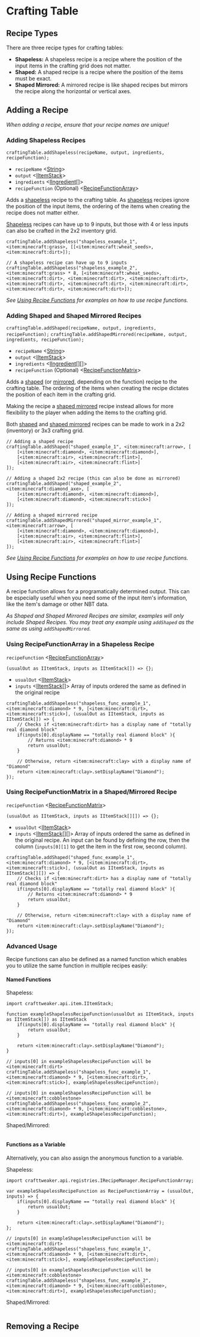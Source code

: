 # Crafting Table

## Recipe Types

There are three recipe types for crafting tables:

- **Shapeless:** A shapeless recipe is a recipe where the position of the input items in the crafting grid does not matter.
- **Shaped:** A shaped recipe is a recipe where the position of the items must be exact.
- **Shaped Mirrored:** A mirrored recipe is like shaped recipes but mirrors the recipe along the horizontal or vertical axes.

## Adding a Recipe

_When adding a recipe, ensure that your recipe names are unique!_

### Adding Shapeless Recipes

`craftingTable.addShapeless(recipeName, output, ingredients, recipeFunction);`

- `recipeName` <[String]()>
- `output` <[IItemStack]()>
- `ingredients` <[IIngredient]()[]>
- `recipeFunction` (Optional) <[RecipeFunctionArray]()>

Adds a [shapeless](#recipe-types) recipe to the crafting table. As [shapeless](#recipe-types) recipes ignore the position of the input items, the ordering of the items when creating the recipe does not matter either.

[Shapeless](#recipe-types) recipes can have up to 9 inputs, but those with 4 or less inputs can also be crafted in the 2x2 inventory grid.

```zenscript
craftingTable.addShapeless("shapeless_example_1", <item:minecraft:grass>, [[<item:minecraft:wheat_seeds>, <item:minecraft:dirt>]);

// A shapeless recipe can have up to 9 inputs
craftingTable.addShapeless("shapeless_example_2", <item:minecraft:grass> * 8, [<item:minecraft:wheat_seeds>, <item:minecraft:dirt>, <item:minecraft:dirt>, <item:minecraft:dirt>, <item:minecraft:dirt>, <item:minecraft:dirt>, <item:minecraft:dirt>, <item:minecraft:dirt>, <item:minecraft:dirt>]);
```

_See [Using Recipe Functions](#using-recipe-functions) for examples on how to use recipe functions._

### Adding Shaped and Shaped Mirrored Recipes

`craftingTable.addShaped(recipeName, output, ingredients, recipeFunction);`
`craftingTable.addShapedMirrored(recipeName, output, ingredients, recipeFunction);`

- `recipeName` <[String]()>
- `output` <[IItemStack]()>
- `ingredients` <[IIngredient]()[][]>
- `recipeFunction` (Optional) <[RecipeFunctionMatrix]()>

Adds a [shaped](#recipe-types) (or [mirrored](#recipe-types), depending on the function) recipe to the crafting table. The ordering of the items when creating the recipe dictates the position of each item in the crafting grid.

Making the recipe a [shaped mirrored](#recipe-types) recipe instead allows for more flexibility to the player when adding the items to the crafting grid.

Both [shaped](#recipe-types) and [shaped mirrored](#recipe-types) recipes can be made to work in a 2x2 (inventory) or 3x3 crafting grid.

```zenscript
// Adding a shaped recipe
craftingTable.addShaped("shaped_example_1", <item:minecraft:arrow>, [
    [<item:minecraft:diamond>, <item:minecraft:diamond>],
    [<item:minecraft:air>, <item:minecraft:flint>],
    [<item:minecraft:air>, <item:minecraft:flint>]
]);

// Adding a shaped 2x2 recipe (this can also be done as mirrored)
craftingTable.addShaped("shaped_example_2", <item:minecraft:diamond_axe>, [
    [<item:minecraft:diamond>, <item:minecraft:diamond>],
    [<item:minecraft:diamond>, <item:minecraft:stick>]
]);

// Adding a shaped mirrored recipe
craftingTable.addShapedMirrored("shaped_mirror_example_1", <item:minecraft:arrow>, [
    [<item:minecraft:diamond>, <item:minecraft:diamond>],
    [<item:minecraft:air>, <item:minecraft:flint>],
    [<item:minecraft:air>, <item:minecraft:flint>]
]);
```

_See [Using Recipe Functions](#using-recipe-functions) for examples on how to use recipe functions._

## Using Recipe Functions

A recipe function allows for a programatically determined output. This can be especially useful when you need some of the input item's information, like the item's damage or other NBT data.

_As Shaped and Shaped Mirrored Recipes are similar, examples will only include Shaped Recipes. You may treat any example using `addShaped` as the same as using `addShapedMirrored`._

### Using RecipeFunctionArray in a Shapeless Recipe

`recipeFunction` <[RecipeFunctionArray]()>

`(usualOut as IItemStack, inputs as IItemStack[]) => {};`

- `usualOut` <[IItemStack]()>
- `inputs` <[IItemStack]()[]> Array of inputs ordered the same as defined in the original recipe

```zenscript
craftingTable.addShapeless("shapeless_func_example_1", <item:minecraft:diamond> * 9, [<item:minecraft:dirt>, <item:minecraft:stick>], (usualOut as IItemStack, inputs as IItemStack[]) => {
    // Checks if <item:minecraft:dirt> has a display name of "totally real diamond block"
    if(inputs[0].displayName == "totally real diamond block" ){
        // Returns <item:minecraft:diamond> * 9
        return usualOut;
    }

    // Otherwise, return <item:minecraft:clay> with a display name of "Diamond"
    return <item:minecraft:clay>.setDisplayName("Diamond");
});
```

### Using RecipeFunctionMatrix in a Shaped/Mirrored Recipe

`recipeFunction` <[RecipeFunctionMatrix]()>

`(usualOut as IItemStack, inputs as IItemStack[][]) => {};`

- `usualOut` <[IItemStack]()>
- `inputs` <[IItemStack]()[][]> Array of inputs ordered the same as defined in the original recipe. An input can be found by defining the row, then the column (`inputs[0][1]` to get the item in the first row, second column).

```zenscript
craftingTable.addShaped("shaped_func_example_1", <item:minecraft:diamond> * 9, [<item:minecraft:dirt>, <item:minecraft:stick>], (usualOut as IItemStack, inputs as IItemStack[][]) => {
    // Checks if <item:minecraft:dirt> has a display name of "totally real diamond block"
    if(inputs[0].displayName == "totally real diamond block" ){
        // Returns <item:minecraft:diamond> * 9
        return usualOut;
    }

    // Otherwise, return <item:minecraft:clay> with a display name of "Diamond"
    return <item:minecraft:clay>.setDisplayName("Diamond");
});
```

### Advanced Usage

Recipe functions can also be defined as a named function which enables you to utilize the same function in multiple recipes easily:

#### Named Functions

Shapeless:

```zenscript
import crafttweaker.api.item.IItemStack;

function exampleShapelessRecipeFunction(usualOut as IItemStack, inputs as IItemStack[]) as IItemStack
    if(inputs[0].displayName == "totally real diamond block" ){
        return usualOut;
    }

    return <item:minecraft:clay>.setDisplayName("Diamond");
}

// inputs[0] in exampleShapelessRecipeFunction will be <item:minecraft:dirt>
craftingTable.addShapeless("shapeless_func_example_1", <item:minecraft:diamond> * 9, [<item:minecraft:dirt>, <item:minecraft:stick>], exampleShapelessRecipeFunction);

// inputs[0] in exampleShapelessRecipeFunction will be <item:minecraft:cobblestone>
craftingTable.addShapeless("shapeless_func_example_2", <item:minecraft:diamond> * 9, [<item:minecraft:cobblestone>, <item:minecraft:dirt>], exampleShapelessRecipeFunction);
```

Shaped/Mirrored:

```zenscript

```

#### Functions as a Variable

Alternatively, you can also assign the anonymous function to a variable.

Shapeless:

```zenscript
import crafttweaker.api.registries.IRecipeManager.RecipeFunctionArray;

var exampleShapelessRecipeFunction as RecipeFunctionArray = (usualOut, inputs) => {
    if(inputs[0].displayName == "totally real diamond block" ){
        return usualOut;
    }

    return <item:minecraft:clay>.setDisplayName("Diamond");
};

// inputs[0] in exampleShapelessRecipeFunction will be <item:minecraft:dirt>
craftingTable.addShapeless("shapeless_func_example_1", <item:minecraft:diamond> * 9, [<item:minecraft:dirt>, <item:minecraft:stick>], exampleShapelessRecipeFunction);

// inputs[0] in exampleShapelessRecipeFunction will be <item:minecraft:cobblestone>
craftingTable.addShapeless("shapeless_func_example_2", <item:minecraft:diamond> * 9, [<item:minecraft:cobblestone>, <item:minecraft:dirt>], exampleShapelessRecipeFunction);
```

Shaped/Mirrored:

```zenscript

```

## Removing a Recipe
